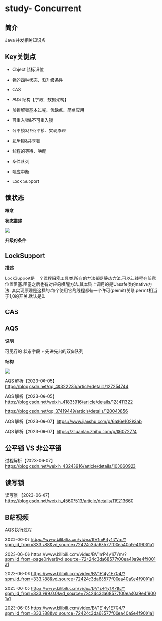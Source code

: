 # study- Concurrent  #
## 简介

Java 并发相关知识点 

## Key关键点

- Object 锁标识位
- 锁的四种状态、和升级条件
- CAS 
- AQS 结构【字段、数据架构】

- 加锁解锁基本过程、优缺点、简单应用
- 可重入锁&不可重入锁
- 公平锁&非公平锁、实现原理
- 互斥锁&共享锁
- 线程的等待、唤醒
- 条件队列
- 响应中断
- Lock Support



## 锁状态

**概念**

**状态描述**

![](https://s2.loli.net/2022/04/22/wp6c4LxGA5qt29E.png)



**升级的条件**

## LockSupport

**描述**

LockSupport是一个线程阻塞工具类.所有的方法都是静态方法.可以让线程在任意位置阻塞.阻塞之后也有对应的唤醒方法.其本质上调用的是Unsafe类的native方法.
其实现原理是这样的:每个使用它的线程都有一个许可(permit)关联.permit相当于1,0的开关.默认是0.

## CAS 







## AQS

**说明**

可见行的 状态字段 + 先进先出的双向队列

**结构**

![](https://s2.loli.net/2022/04/26/LpC4FBEqa2QJsUh.png)



AQS 解析【2023-06-05】 https://blog.csdn.net/qq_40322236/article/details/127254744

AQS 解析【2023-06-05】 https://blog.csdn.net/weixin_41835916/article/details/128411322

https://blog.csdn.net/qq_37419449/article/details/120040856

AQS 解析【2023-06-07】https://www.jianshu.com/p/6a86e10293ab

AQS 解析【2023-06-07】https://zhuanlan.zhihu.com/p/86072774



## 公平锁 VS 非公平锁

过程解析【2023-06-07】https://blog.csdn.net/weixin_43243916/article/details/100060923



## 读写锁

读写锁 【2023-06-07】https://blog.csdn.net/weixin_45607513/article/details/119213660



## B站视频

AQS 执行过程

2023-06-07 https://www.bilibili.com/video/BV1mP4y1i7Vm/?spm_id_from=333.788&vd_source=72424c3da68577f00ea40a9e4f9001a1

2023-06-06 https://www.bilibili.com/video/BV1mP4y1i7Vm/?spm_id_from=pageDriver&vd_source=72424c3da68577f00ea40a9e4f9001a1

2023-06-06 https://www.bilibili.com/video/BV1E14y1E7Q4/?spm_id_from=333.788&vd_source=72424c3da68577f00ea40a9e4f9001a1

2023-06-05 https://www.bilibili.com/video/BV1z44y1X7BJ/?spm_id_from=333.999.0.0&vd_source=72424c3da68577f00ea40a9e4f9001a1

2023-06-05 https://www.bilibili.com/video/BV1E14y1E7Q4/?spm_id_from=333.788&vd_source=72424c3da68577f00ea40a9e4f9001a1

